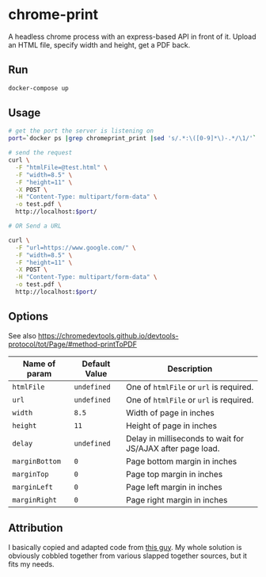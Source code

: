 # chrome-print

A headless chrome process with an express-based API in front of it. Upload an
HTML file, specify width and height, get a PDF back.

## Run

```bash
docker-compose up
```

## Usage

```bash
# get the port the server is listening on
port=`docker ps |grep chromeprint_print |sed 's/.*:\([0-9]*\)-.*/\1/'`

# send the request
curl \
  -F "htmlFile=@test.html" \
  -F "width=8.5" \
  -F "height=11" \
  -X POST \
  -H "Content-Type: multipart/form-data" \
  -o test.pdf \
  http://localhost:$port/

# OR Send a URL

curl \
  -F "url=https://www.google.com/" \
  -F "width=8.5" \
  -F "height=11" \
  -X POST \
  -H "Content-Type: multipart/form-data" \
  -o test.pdf \
  http://localhost:$port/
```

## Options

See also https://chromedevtools.github.io/devtools-protocol/tot/Page/#method-printToPDF

| Name of param  | Default Value | Description                                                |
|----------------|---------------|------------------------------------------------------------|
| `htmlFile`     | `undefined`   | One of `htmlFile` or `url` is required.                    |
| `url`          | `undefined`   | One of `htmlFile` or `url` is required.                    |
| `width`        | `8.5`         | Width of page in inches                                    |
| `height`       | `11`          | Height of page in inches                                   |
| `delay`        | `undefined`   | Delay in milliseconds to wait for JS/AJAX after page load. |
| `marginBottom` | `0`           | Page bottom margin in inches                               |
| `marginTop`    | `0`           | Page top margin in inches                                  |
| `marginLeft`   | `0`           | Page left margin in inches                                 |
| `marginRight`  | `0`           | Page right margin in inches                                |

## Attribution

I basically copied and adapted code from [this
guy](https://medium.com/@dschnr/using-headless-chrome-as-an-automated-screenshot-tool-4b07dffba79a).
My whole solution is obviously cobbled together from various slapped together
sources, but it fits my needs.